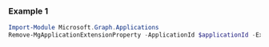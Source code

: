 ### Example 1
```powershell
Import-Module Microsoft.Graph.Applications
Remove-MgApplicationExtensionProperty -ApplicationId $applicationId -ExtensionPropertyId $extensionPropertyId
```
